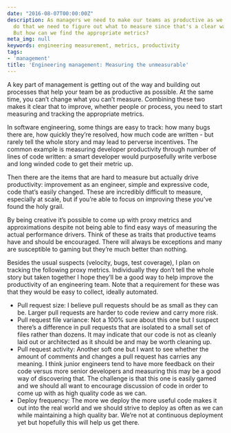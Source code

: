 ```yaml
---
date: "2016-08-07T00:00:00Z"
description: As managers we need to make our teams as productive as we can be. To
  do that we need to figure out what to measure since that's a clear way of improving.
  But how can we find the appropriate metrics?
meta_img: null
keywords: engineering measurement, metrics, productivity
tags:
- 'management'
title: 'Engineering management: Measuring the unmeasurable'
---
```


A key part of management is getting out of the way and building out processes that help your team be as productive as possible. At the same time, you can’t change what you can’t measure. Combining these two makes it clear that to improve, whether people or process, you need to start measuring and tracking the appropriate metrics.

In software engineering, some things are easy to track: how many bugs there are, how quickly they’re resolved, how much code are written - but rarely tell the whole story and may lead to perverse incentives. The common example is measuring developer productivity through number of lines of code written: a smart developer would purposefully write verbose and long winded code to get their metric up.

Then there are the items that are hard to measure but actually drive productivity: improvement as an engineer, simple and expressive code, code that’s easily changed. These are incredibly difficult to measure, especially at scale, but if you’re able to focus on improving these you’ve found the holy grail.

By being creative it’s possible to come up with proxy metrics and approximations despite not being able to find easy ways of measuring the actual performance drivers. Think of these as traits that productive teams have and should be encouraged. There will always be exceptions and many are susceptible to gaming but they’re much better than nothing.

Besides the usual suspects (velocity, bugs, test coverage), I plan on tracking the following proxy metrics. Individually they don’t tell the whole story but taken together I hope they’ll be a good way to help improve the productivity of an engineering team. Note that a requirement for these was that they would be easy to collect, ideally automated.

- Pull request size: I believe pull requests should be as small as they can be. Larger pull requests are harder to code review and carry more risk.
- Pull request file variance: Not a 100% sure about this one but I suspect there’s a difference in pull requests that are isolated to a small set of files rather than dozens. It may indicate that our code is not as cleanly laid out or architected as it should be and may be worth cleaning up.
- Pull request activity: Another soft one but I want to see whether the amount of comments and changes a pull request has carries any meaning. I think junior engineers tend to have more feedback on their code versus more senior developers and measuring this may be a good way of discovering that. The challenge is that this one is easily gamed and we should all want to encourage discussion of code in order to come up with as high quality code as we can.
- Deploy frequency: The more we deploy the more useful code makes it out into the real world and we should strive to deploy as often as we can while maintaining a high quality bar. We’re not at continuous deployment yet but hopefully this will help us get there.
